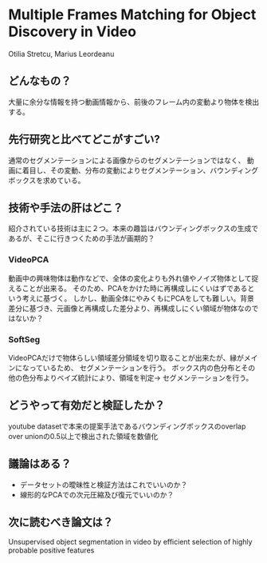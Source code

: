 # Multiple Frames Matching for Object Discovery in Video
Otilia Stretcu, Marius Leordeanu

## どんなもの？
大量に余分な情報を持つ動画情報から、前後のフレーム内の変動より物体を検出する。

## 先行研究と比べてどこがすごい?
通常のセグメンテーションによる画像からのセグメンテーションではなく、
動画に着目し、その変動、分布の変動によりセグメンテーション、バウンディングボックスを求めている。

## 技術や手法の肝はどこ？
紹介されている技術は主に２つ。本来の趣旨はバウンディングボックスの生成であるが、そこに行きつくための手法が画期的？

### VideoPCA
動画中の興味物体は動作などで、全体の変化よりも外れ値やノイズ物体として捉えることが出来る。
そのため、PCAをかけた時に再構成しにくいはずであるという考えに基づく。
しかし、動画全体にやみくもにPCAをしても難しい。背景差分に基づき、元画像と再構成した差分より、再構成しにくい領域が物体なのではないか？

### SoftSeg
VideoPCAだけで物体らしい領域差分領域を切り取ることが出来たが、縁がメインになっているため、
セグメンテーションを行う。
ボックス内の色分布とその他の色分布よりベイズ統計により、領域を判定-> セグメンテーションを行う。

## どうやって有効だと検証したか？
youtube datasetで本来の提案手法であるバウンディングボックスのoverlap over unionの0.5以上で検出された領域を数値化

## 議論はある？
* データセットの曖昧性と検証方法はこれでいいのか？
* 線形的なPCAでの次元圧縮及び復元でいいのか？

## 次に読むべき論文は？
Unsupervised object segmentation in video by efficient selection of highly probable positive features
